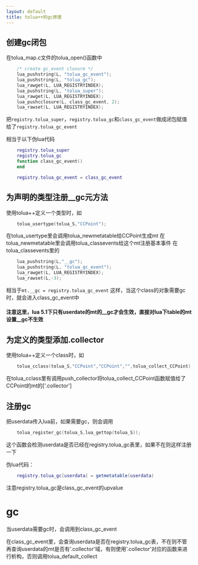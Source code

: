 ```yaml
---
layout: default
title: tolua++的gc原理
---
```


## 创建gc闭包

在tolua_map.c文件的tolua_open()函数中

```c++
    /* create gc_event closure */
    lua_pushstring(L, "tolua_gc_event");
    lua_pushstring(L, "tolua_gc");
    lua_rawget(L, LUA_REGISTRYINDEX);
    lua_pushstring(L, "tolua_super");
    lua_rawget(L, LUA_REGISTRYINDEX);
    lua_pushcclosure(L, class_gc_event, 2);
    lua_rawset(L, LUA_REGISTRYINDEX);
```

把`registry.tolua_super`，`registry.tolua_gc`和`class_gc_event`做成闭包赋值给了`registry.tolua_gc_event`

相当于以下伪lua代码

```lua
    registry.tolua_super
    registry.tolua_gc
    function class_gc_event()
    end

    registry.tolua_gc_event = class_gc_event
```


## 为声明的类型注册__gc元方法

使用tolua++定义一个类型时，如

```c++
    tolua_usertype(tolua_S,"CCPoint");
```

在tolua_usertype里会调用tolua_newmetatable给CCPoint生成mt
在tolua_newmetatable里会调用tolua_classevents给这个mt注册基本事件
在tolua_classevents里的

```c++
    lua_pushstring(L,"__gc");
    lua_pushstring(L, "tolua_gc_event");
    lua_rawget(L, LUA_REGISTRYINDEX);
    lua_rawset(L,-3);
```

相当于`mt.__gc = registry.tolua_gc_event`
这样，当这个class的对象需要gc时，就会进入class_gc_event中

#### 注意这里，lua 5.1下只有userdate的mt的__gc才会生效，直接对lua下table的mt设置__gc不生效


## 为定义的类型添加.collector

使用tolua++定义一个class时，如

```c++
    tolua_cclass(tolua_S,"CCPoint","CCPoint","",tolua_collect_CCPoint);
```

在tolua_cclass里有调用push_collector将tolua_collect_CCPoint函数赋值给了CCPoint的mt的['.collector']


## 注册gc

把userdata传入lua前，如果需要gc，则会调用

```c++
    tolua_register_gc(tolua_S,lua_gettop(tolua_S));
```

这个函数会检测userdata是否已经在registry.tolua_gc表里，如果不在则这样注册一下

伪lua代码：

```lua
    registry.tolua_gc[userdata] = getmetatable(userdata)
```

注意registry.tolua_gc是class_gc_event的upvalue


# gc

当userdata需要gc时，会调用到class_gc_event

在class_gc_event里，会查询userdata是否在registry.tolua_gc表，不在则不管
再查询userdata的mt是否有'.collector'域，有则使用'.collector'对应的函数来进行析构，否则调用tolua_default_collect